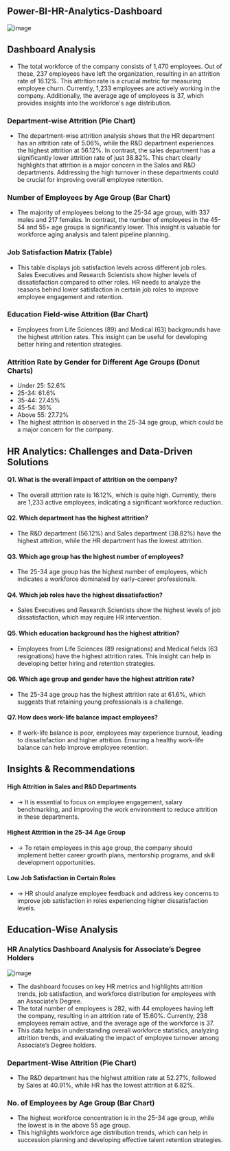 ## Power-BI-HR-Analytics-Dashboard

![image](https://github.com/user-attachments/assets/bd585c03-2ec1-4b8f-8230-d5767eed0dab)

## Dashboard Analysis
* The total workforce of the company consists of 1,470 employees. Out of these, 237 employees have left the organization, resulting in an attrition rate of 16.12%. This attrition rate is a 
crucial metric for measuring employee churn. Currently, 1,233 employees are actively working in the company. Additionally, the average age of employees is 37, which provides insights into 
the workforce's age distribution.

### Department-wise Attrition (Pie Chart)

* The department-wise attrition analysis shows that the HR department has an attrition rate of 5.06%, while the R&D department experiences the highest attrition at 56.12%. In contrast, the sales department has a significantly lower attrition rate of just 38.82%. This chart clearly highlights that attrition is a major concern in the Sales and R&D departments. Addressing the high turnover in these departments could be crucial for improving overall employee retention.

### Number of Employees by Age Group (Bar Chart)
* The majority of employees belong to the 25-34 age group, with 337 males and 217 females. In contrast, the number of employees in the 45-54 and 55+ age groups is significantly lower. This insight is valuable for workforce aging analysis and talent pipeline planning.

### Job Satisfaction Matrix (Table)
* This table displays job satisfaction levels across different job roles. Sales Executives and Research Scientists show higher levels of dissatisfaction compared to other roles. HR needs to analyze the reasons behind lower satisfaction in certain job roles to improve employee engagement and retention.

### Education Field-wise Attrition (Bar Chart)
* Employees from Life Sciences (89) and Medical (63) backgrounds have the highest attrition rates. This insight can be useful for developing better hiring and retention strategies.

### Attrition Rate by Gender for Different Age Groups (Donut Charts)
* Under 25: 52.6%
* 25-34: 61.6%
* 35-44: 27.45%
* 45-54: 36%
* Above 55: 27.72%
* The highest attrition is observed in the 25-34 age group, which could be a major concern for the company.

## HR Analytics: Challenges and Data-Driven Solutions
  
#### Q1. What is the overall impact of attrition on the company?
* The overall attrition rate is 16.12%, which is quite high. Currently, there are 1,233 active employees, indicating a significant workforce reduction.
#### Q2. Which department has the highest attrition?
* The R&D department (56.12%) and Sales department (38.82%) have the highest attrition, while the HR department has the lowest attrition.
#### Q3. Which age group has the highest number of employees?
* The 25-34 age group has the highest number of employees, which indicates a workforce dominated by early-career professionals.
#### Q4. Which job roles have the highest dissatisfaction?
* Sales Executives and Research Scientists show the highest levels of job dissatisfaction, which may require HR intervention.
#### Q5. Which education background has the highest attrition?
* Employees from Life Sciences (89 resignations) and Medical fields (63 resignations) have the highest attrition rates. This insight can help in developing better hiring and retention strategies.
#### Q6. Which age group and gender have the highest attrition rate?
* The 25-34 age group has the highest attrition rate at 61.6%, which suggests that retaining young professionals is a challenge.
#### Q7. How does work-life balance impact employees?
* If work-life balance is poor, employees may experience burnout, leading to dissatisfaction and higher attrition. Ensuring a healthy work-life balance can help improve employee retention.

## Insights & Recommendations
#### High Attrition in Sales and R&D Departments
* → It is essential to focus on employee engagement, salary benchmarking, and improving the work environment to reduce attrition in these departments.
#### Highest Attrition in the 25-34 Age Group
* → To retain employees in this age group, the company should implement better career growth plans, mentorship programs, and skill development opportunities.
#### Low Job Satisfaction in Certain Roles
* → HR should analyze employee feedback and address key concerns to improve job satisfaction in roles experiencing higher dissatisfaction levels.



## Education-Wise Analysis

### HR Analytics Dashboard Analysis for Associate’s Degree Holders

![image](https://github.com/user-attachments/assets/7cfcb03a-cd68-483f-8f37-2f9b038b66b5)

* The dashboard focuses on key HR metrics and highlights attrition trends, job satisfaction, and workforce distribution for employees with an Associate’s Degree. 
* The total number of employees is 282, with 44 employees having left the company, resulting in an attrition rate of 15.60%. Currently, 238 employees remain active, and the average age of the workforce is 37.
* This data helps in understanding overall workforce statistics, analyzing attrition trends, and evaluating the impact of employee turnover among Associate’s Degree holders.

### Department-Wise Attrition (Pie Chart)
* The R&D department has the highest attrition rate at 52.27%, followed by Sales at 40.91%, while HR has the lowest attrition at 6.82%.

### No. of Employees by Age Group (Bar Chart)
* The highest workforce concentration is in the 25-34 age group, while the lowest is in the above 55 age group.
* This highlights workforce age distribution trends, which can help in succession planning and developing effective talent retention strategies.

